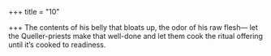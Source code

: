 +++
title = "10"

+++
The contents of his belly that bloats up, the odor of his raw flesh— let the Queller-priests make that well-done and let them cook the ritual  offering until it’s cooked to readiness.  